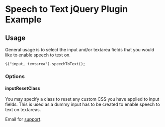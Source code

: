 # Speech to Text jQuery Plugin Example

## Usage

General usage is to select the input and/or textarea fields that you would like to enable speech to text on.
```jquery
$("input, textarea").speechToText();
```


### Options

#### inputResetClass
You may specify a class to reset any custom CSS you have applied to input fields. This is used as a dummy input has to be created to enable speech to text on textareas.


Email for [support](mailto:support@complexcompulsions.com).